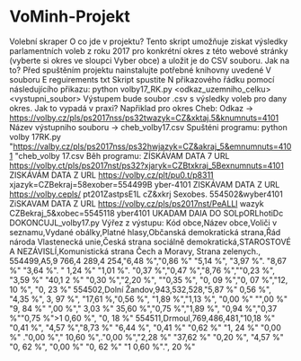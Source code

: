 # VoMinh-Projekt
Volební skraper
O co jde v projektu?
Tento skript umožňuje ziskat výsledky parlamentních voleb z roku 2017 pro konkrétní okres z této webové stránky
(vyberte si okres ve sloupci Vyber obce) a uložit je do CSV souboru.
Jak na to?
Před spuštěním projektu nainstalujte potřebné knihovny uvedené V souboru E reguirements txt Skript spustite N
přikazového řádku pomocí následujícího přikazu:
python volby17_RK.py <odkaz_uzemniho_celku> <vystupni_soubor>
Výstupem bude soubor .csv s výsledky voleb pro dany okres.
Jak to vypadá v praxi?
Napřiklad pro okres Cheb:
Odkaz -> https://volby.cz/pls/ps2017nss/ps32twazyk=CZ&xktaj.5&knumnuts=4101
Název výstupniho souboru -> cheb_volby17.csv
Spušténi programu:
python volby 17RK.py "https://valby.cz/pls/ps2017nss/ps32hwjazyk=CZ&akraj_5&emnumnuts=4101
"cheb_volby 17.csv
Bêh programu:
ZÍSKÁVAM DATA 7 URL https://volby.ct/pls/ps2017nst/ps32?xjaryk=CZBtxkraj_5Bexnumnuts=4101
ZISKÁVÁM DATA Z URL https://volby.cz/plt/pu0.t/p8311
xjazyk=CZBekraj=58exober=554499B yber-4101
ZISKÁVAM DATA Z URL https://volby.cepls/ pt201ZastpsE1L
cZ&xkrj Sexobes. 554502&wyber4101
ZiSKAVAM DATA Z URL https://volby.cz/pls/ps2017nst/PeALLl
wazyk CZBekraj_5&xobec=5545118 yber4101
UKADAM DAIA DO SOLpORLhotiDc
DOKONCUJL_volby17.py
Výřez z výstupu:
Kód obce,Název obce,Voliči v seznamu,Vydané obálky,Platné hlasy,Občanská demokratická strana,Řád národa
Vlastenecká unie,Česká strana sociálně demokratická,STAROSTOVÉ A NEZÁVISLÍ,Komunistická strana Čech a
Moravy, Strana zelenych.,
554499,A5,9 766,4 289,4 254,"6,48 %","0,86 %" "5,14 %", "3,97 %". "8,67 %" "3,64 %". " 1,24 %" "1,01 %". "0,37
%","0,47 %","8,76 %",""0,23 %", "3,59 %" "40,1 2 %" "0,30 %","2,20 %", ""0,35 %", "0, 09 %","0, 07 %","12, 10 %", "0, 23 %"
554502,Dolní Žandov,943,532,528,"5,87 %" 0,56 %", "4,35 %", 3, 97 %", "17,61 %,"0,56 %", "1,89 %","1,13 %", "0,00
%" "",00 %" "9, 84 %" ",00 %"," 3,03 %" 35,60 %","0,75 %","1,89 %", "0,94 %","0,37 %""0,75 %">1 0,60 %", "0, 18 %"
554511,Drmoul,769,486,481,"10,18 %" "0,41 %", "4,57 %","8,73 %" "6,44 %", "0,41 %" "0,62 %" "1, 24 %" "0,00
%" ."0,00 %"," 10,60 %",."0,00 %","2,28 %" "37,62 %" "0,20 %", "4,57 %" "0, 62 %", "0,00 %" "0, 62 %" "1 0,60 %".", 20
%"
